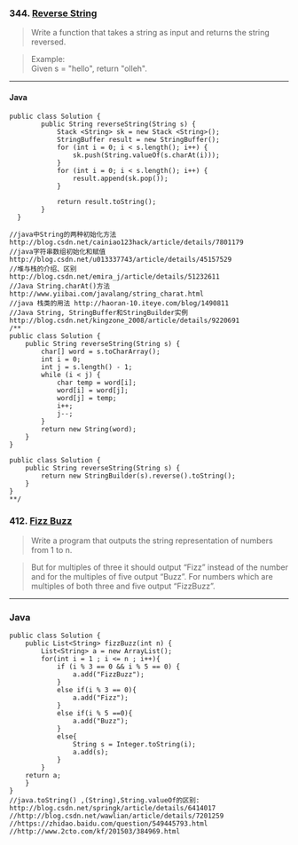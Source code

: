### 344. [Reverse String](https://leetcode.com/problems/reverse-string/#/description)

>Write a function that takes a string as input and returns the string reversed.  

>Example:  
>Given s = "hello", return "olleh". 
-------------------------------------------------------------------------------------
#### Java
```
public class Solution {
        public String reverseString(String s) {
            Stack <String> sk = new Stack <String>();
            StringBuffer result = new StringBuffer();
            for (int i = 0; i < s.length(); i++) {  
                sk.push(String.valueOf(s.charAt(i)));
            }
            for (int i = 0; i < s.length(); i++) {  
                result.append(sk.pop());
            }

            return result.toString();
        }
  }

//java中String的两种初始化方法 http://blog.csdn.net/cainiao123hack/article/details/7801179
//java字符串数组初始化和赋值 http://blog.csdn.net/u013337743/article/details/45157529
//堆与栈的介绍、区别 http://blog.csdn.net/emira_j/article/details/51232611
//Java String.charAt()方法 http://www.yiibai.com/javalang/string_charat.html
//java 栈类的用法 http://haoran-10.iteye.com/blog/1490811
//Java String, StringBuffer和StringBuilder实例 http://blog.csdn.net/kingzone_2008/article/details/9220691 
/**
public class Solution {
    public String reverseString(String s) {
        char[] word = s.toCharArray();
        int i = 0;
        int j = s.length() - 1;
        while (i < j) {
            char temp = word[i];
            word[i] = word[j];
            word[j] = temp;
            i++;
            j--;
        }
        return new String(word);
    }
}

public class Solution {
    public String reverseString(String s) {
        return new StringBuilder(s).reverse().toString();
    }
} 
**/
```
### 412. [Fizz Buzz](https://leetcode.com/problems/fizz-buzz/#/description)
>Write a program that outputs the string representation of numbers from 1 to n.

>But for multiples of three it should output “Fizz” instead of the number and for the multiples of five output “Buzz”. For numbers which are multiples of both three and five output “FizzBuzz”.
------
### Java
```
public class Solution {
    public List<String> fizzBuzz(int n) {
        List<String> a = new ArrayList();
        for(int i = 1 ; i <= n ; i++){
            if (i % 3 == 0 && i % 5 == 0) {
                a.add("FizzBuzz");
            }
            else if(i % 3 == 0){
                a.add("Fizz");
            }
            else if(i % 5 ==0){
                a.add("Buzz");
            }
            else{
                String s = Integer.toString(i);
                a.add(s);
            }
        }
    return a;  
    }
}
//java.toString() ,(String),String.valueOf的区别: http://blog.csdn.net/springk/article/details/6414017
//http://blog.csdn.net/wawlian/article/details/7201259
//https://zhidao.baidu.com/question/549445793.html
//http://www.2cto.com/kf/201503/384969.html
```
